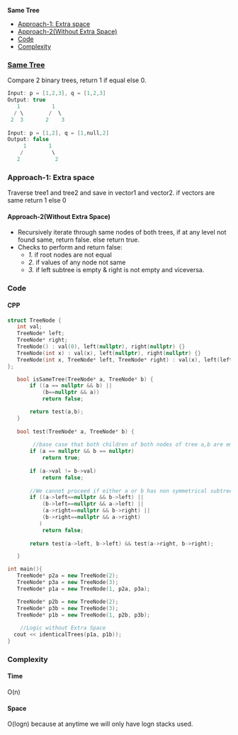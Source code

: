 **Same Tree**
- [Approach-1: Extra space](#a1)
- [Approach-2(Without Extra Space)](#a2)
- [Code](#cpp)
- [Complexity](#comp)

### [Same Tree](https://leetcode.com/problems/same-tree/)
Compare 2 binary trees, return 1 if equal else 0.
```c
Input: p = [1,2,3], q = [1,2,3]
Output: true
   1          1
  / \        /  \
 2  3       2    3
    
Input: p = [1,2], q = [1,null,2]
Output: false
     1       1
    /         \
   2           2
```

<a name=a1></a>
### Approach-1: Extra space
Traverse tree1 and tree2 and save in vector1 and vector2. if vectors are same return 1 else 0

<a name=a2></a>
#### Approach-2(Without Extra Space)
- Recursively iterate through same nodes of both trees, if at any level not found same, return false. else return true.
- Checks to perform and return false:
  - _1._ if root nodes are not equal
  - _2._ if values of any node not same
  - _3._ if left subtree is empty & right is not empty and viceversa.

### Code
<a name=cpp></a>
#### CPP
 ```cpp
struct TreeNode {
    int val;
    TreeNode* left;
    TreeNode* right;
    TreeNode() : val(0), left(nullptr), right(nullptr) {}
    TreeNode(int x) : val(x), left(nullptr), right(nullptr) {}
    TreeNode(int x, TreeNode* left, TreeNode* right) : val(x), left(left), right(right) {}
};

    bool isSameTree(TreeNode* a, TreeNode* b) {
        if ((a == nullptr && b) ||
            (b==nullptr && a))
            return false;

        return test(a,b);
    }
    
    bool test(TreeNode* a, TreeNode* b) {
    
         //base case that both children of both nodes of tree a,b are empty
        if (a == nullptr && b == nullptr)
            return true;
        
        if (a->val != b->val)
            return false;
            
        //We cannot proceed if either a or b has non symmetrical subtrees under
        if ((a->left==nullptr && b->left) ||
            (b->left==nullptr && a->left) ||
            (a->right==nullptr && b->right) ||
            (b->right==nullptr && a->right)
           )
            return false;
        
        return test(a->left, b->left) && test(a->right, b->right);

    }

int main(){
    TreeNode* p2a = new TreeNode(2);
    TreeNode* p3a = new TreeNode(3);
    TreeNode* p1a = new TreeNode(1, p2a, p3a);

    TreeNode* p2b = new TreeNode(2);
    TreeNode* p3b = new TreeNode(3);
    TreeNode* p1b = new TreeNode(1, p2b, p3b);
    
     //Logic without Extra Space
   cout << identicalTrees(p1a, p1b));
}
```

<a name=comp></a>
### Complexity
#### Time
O(n)
#### Space
O(logn) because at anytime we will only have logn stacks used.
